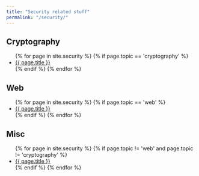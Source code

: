 ```yaml
---
title: "Security related stuff"
permalink: "/security/"
---
```

<h2>Cryptography</h2>
<ul>
  {% for page in site.security %}
    {% if page.topic == 'cryptography' %}
      <li>
        <a href="{{ page.url }}">{{ page.title }}</a>
      </li>
    {% endif %}
  {% endfor %}
</ul>


<h2>Web</h2>
<ul>
  {% for page in site.security %}
    {% if page.topic == 'web' %}
      <li>
        <a href="{{ page.url }}">{{ page.title }}</a>
      </li>
    {% endif %}
  {% endfor %}
</ul>


<h2>Misc</h2>
<ul>
  {% for page in site.security %}
    {% if page.topic != 'web' and page.topic != 'cryptography' %}
      <li>
        <a href="{{ page.url }}">{{ page.title }}</a>
      </li>
    {% endif %}
  {% endfor %}
</ul>
